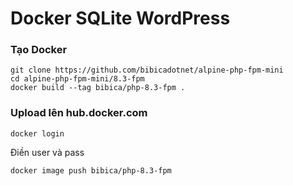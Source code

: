 # Docker SQLite WordPress

### Tạo Docker

```
git clone https://github.com/bibicadotnet/alpine-php-fpm-mini
cd alpine-php-fpm-mini/8.3-fpm
docker build --tag bibica/php-8.3-fpm .
```
### Upload lên hub.docker.com
```
docker login
```
Điền user và pass
```
docker image push bibica/php-8.3-fpm
```
